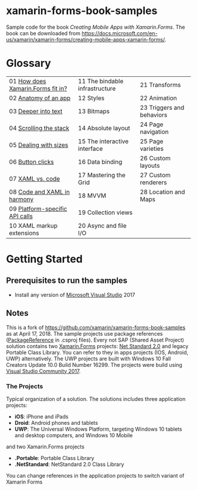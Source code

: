 # xamarin-forms-book-samples

Sample code for the book *Creating Mobile Apps with Xamarin.Forms*. The book can be downloaded from https://docs.microsoft.com/en-us/xamarin/xamarin-forms/creating-mobile-apps-xamarin-forms/.

# Glossary
|     |     |     |
| --- | --- | --- |
| 01 [How does Xamarin.Forms fit in?](https://github.com/UncleCShark/Xamarin-Examples/tree/master/Chapter01/PlatformVisuals) | 11 The bindable infrastructure | 21 Transforms |
| 02 [Anatomy of an app](https://github.com/UncleCShark/Xamarin-Examples/tree/master/Chapter02) | 12 Styles | 22 Animation |
| 03 [Deeper into text](https://github.com/UncleCShark/Xamarin-Examples/tree/master/Chapter03)| 13 Bitmaps | 23 Triggers and behaviors |
| 04 [Scrolling the stack](https://github.com/UncleCShark/Xamarin-Examples/tree/master/Chapter04)| 14 Absolute layout | 24 Page navigation |
| 05 [Dealing with sizes](https://github.com/UncleCShark/Xamarin-Examples/tree/master/Chapter05) | 15 The interactive interface | 25 Page varieties |
| 06 [Button clicks](https://github.com/UncleCShark/Xamarin-Examples/tree/master/Chapter06) | 16 Data binding | 26 Custom layouts |
| 07 [XAML vs. code](https://github.com/UncleCShark/Xamarin-Examples/tree/master/Chapter07) | 17 Mastering the Grid | 27 Custom renderers |
| 08 [Code and XAML in harmony](https://github.com/UncleCShark/Xamarin-Examples/tree/master/Chapter08) | 18 MVVM | 28 Location and Maps |
| 09 [Platform-specific API calls](https://github.com/UncleCShark/Xamarin-Examples/tree/master/Chapter09) | 19 Collection views | 
| 10 XAML markup extensions | 20 Async and file I/O |

# Getting Started

## Prerequisites to run the samples
- Install any version of [Microsoft Visual Studio](https://www.visualstudio.com/) 2017

## Notes
This is a fork of https://github.com/xamarin/xamarin-forms-book-samples as at April 17, 2018. The sample projects use package references ([PackageReference](https://docs.microsoft.com/pl-pl/nuget/consume-packages/package-references-in-project-files) in .csproj files). Every not SAP (Shared Asset Project) solution contains two [Xamarin.Forms](https://www.xamarin.com/forms) projects: [Net Standard 2.0](https://docs.microsoft.com/en-us/dotnet/standard/net-standard) and legacy Portable Class Library. You can refer to they in apps projects (IOS, Android, UWP) alternatively. The UWP projects are built with Windows 10 Fall Creators Update 10.0 Build Number 16299. The projects were build using [Visual Studio Community 2017](https://docs.microsoft.com/en-us/visualstudio/install/install-visual-studio).

### The Projects

Typical organization of a solution. The solutions includes three application projects:

- **iOS**: iPhone and iPads
- **Droid**: Android phones and tablets
- **UWP**: The Universal Windows Platform, targeting Windows 10 tablets and desktop computers, and Windows 10 Mobile

and two Xamarin.Forms projects

- **.Portable**: Portable Class Library
- **.NetStandard**: NetStandard 2.0 Class Library

You can change references in the application projects to switch variant of Xamarin Forms
